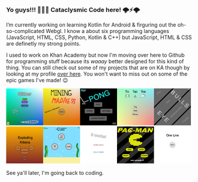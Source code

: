 ### Yo guys!!! 🤟🤯🤟 Cataclysmic Code here! 🌩️⚡️🌩️

I’m currently working on learning Kotlin for Android & firguring out the oh-so-complicated Webgl. I know a about six programming languages (JavaScript, HTML, CSS, Python, Kotlin & C++) but JavaScript, HTML & CSS are definetly my strong points.

I used to work on Khan Academy but now I'm moving over here to Github for programming stuff because its *waaay* better designed for this kind of thing. You can still check out some of my projects that are on KA though by looking at my profile [over here](https://www.khanacademy.org/profile/kaid_820167475461480890635740). You won't want to miss out on some of the epic games I've made! 😉

<div><img width=100px src="/Pictures/4521653036171264.png"/><img width=100px src="/Pictures/4908961241546752.png"/><img width=100px src="/Pictures/5535773902553088.png"/><img width=100px src="/Pictures/5566251653185536.png"/><img width=100px src="/Pictures/5914507004395520.png"/><img width=100px src="/Pictures/5919188334198784.png"/><img width=100px src="/Pictures/6128373961375744.png"/><img width=100px src="/Pictures/6572653087604736.png"/><img width=100px src="/Pictures/6668231023050752.png"/><img width=100px src="/Pictures/4722201892274176.png"/></div>

See ya'll later, I'm going back to coding.

